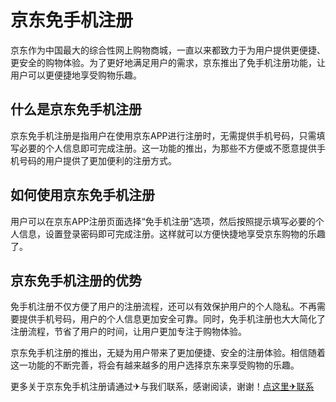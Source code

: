 # 京东免手机注册

京东作为中国最大的综合性网上购物商城，一直以来都致力于为用户提供更便捷、更安全的购物体验。为了更好地满足用户的需求，京东推出了免手机注册功能，让用户可以更便捷地享受购物乐趣。

## 什么是京东免手机注册

京东免手机注册是指用户在使用京东APP进行注册时，无需提供手机号码，只需填写必要的个人信息即可完成注册。这一功能的推出，为那些不方便或不愿意提供手机号码的用户提供了更加便利的注册方式。

## 如何使用京东免手机注册

用户可以在京东APP注册页面选择“免手机注册”选项，然后按照提示填写必要的个人信息，设置登录密码即可完成注册。这样就可以方便快捷地享受京东购物的乐趣了。

## 京东免手机注册的优势

免手机注册不仅方便了用户的注册流程，还可以有效保护用户的个人隐私。不再需要提供手机号码，用户的个人信息更加安全可靠。同时，免手机注册也大大简化了注册流程，节省了用户的时间，让用户更加专注于购物体验。

京东免手机注册的推出，无疑为用户带来了更加便捷、安全的注册体验。相信随着这一功能的不断完善，将会有越来越多的用户选择京东来享受购物的乐趣。

更多关于京东免手机注册请通过✈与我们联系，感谢阅读，谢谢！[点这里✈联系](https://sms.k02.cc)